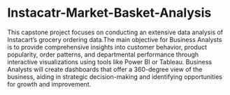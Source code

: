 # Instacatr-Market-Basket-Analysis
This capstone project focuses on conducting an extensive data analysis of Instacart’s grocery ordering data.The main objective for Business Analysts is to provide comprehensive insights into customer behavior, product popularity, order patterns, and departmental performance through interactive visualizations using tools like Power BI or Tableau. Business Analysts will create dashboards that offer a 360-degree view of the business, aiding in strategic decision-making and identifying opportunities for growth and improvement.
